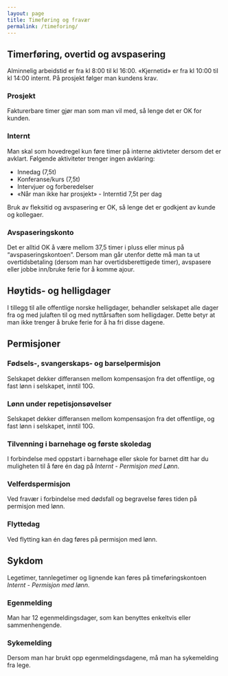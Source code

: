 ```yaml
---
layout: page
title: Timeføring og fravær
permalink: /timeforing/
---
```



## Timerføring, overtid og avspasering

Alminnelig arbeidstid er fra kl 8:00 til kl 16:00. «Kjernetid» er fra kl 10:00 til kl 14:00 internt. På prosjekt følger man kundens krav.

### Prosjekt

Fakturerbare timer gjør man som man vil med, så lenge det er OK for kunden.

### Internt

Man skal som hovedregel kun føre timer på interne aktivteter dersom det er avklart. Følgende aktiviteter trenger ingen avklaring:

- Innedag (7,5t)
- Konferanse/kurs (7,5t)
- Intervjuer og forberedelser
- «Når man ikke har prosjekt» - Interntid 7,5t per dag

Bruk av fleksitid og avspasering er OK, så lenge det er godkjent av kunde og kollegaer.

### Avspaseringskonto
Det er alltid OK å være mellom 37,5 timer i pluss eller minus på “avspaseringskontoen”. Dersom man går utenfor dette må man ta ut overtidsbetaling (dersom man har overtidsberettigede timer), avspasere eller jobbe inn/bruke ferie for å komme ajour.

## Høytids- og helligdager
I tillegg til alle offentlige norske helligdager, behandler selskapet alle dager fra og med julaften til og med nyttårsaften som helligdager. Dette betyr at man ikke trenger å bruke ferie for å ha fri disse dagene.

## Permisjoner

### Fødsels-, svangerskaps- og barselpermisjon

Selskapet dekker differansen mellom kompensasjon fra det offentlige, og fast lønn i selskapet, inntil 10G.

### Lønn under repetisjonsøvelser

Selskapet dekker differansen mellom kompensasjon fra det offentlige, og fast lønn i selskapet, inntil 10G.

### Tilvenning i barnehage og første skoledag

I forbindelse med oppstart i barnehage eller skole for barnet ditt har du muligheten til å føre én dag på *Internt - Permisjon med Lønn*.

### Velferdspermisjon

Ved fravær i forbindelse med dødsfall og begravelse føres tiden på permisjon med lønn.

### Flyttedag

Ved flytting kan én dag føres på permisjon med lønn.

## Sykdom
Legetimer, tannlegetimer og lignende kan føres på timeføringskontoen *Internt - Permisjon med lønn*.

### Egenmelding

Man har 12 egenmeldingsdager, som kan benyttes enkeltvis eller sammenhengende.

### Sykemelding

Dersom man har brukt opp egenmeldingsdagene, må man ha sykemelding fra lege.
